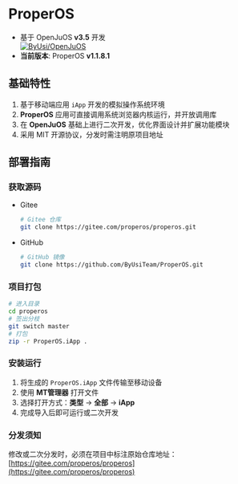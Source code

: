 # ProperOS

- 基于 OpenJuOS **v3.5** 开发  
  [![ByUsi/OpenJuOS](https://gitee.com/byusi/openjuos/widgets/widget_card.svg?colors=4183c4,ffffff,ffffff,e3e9ed,666666,9b9b9b)](https://gitee.com/byusi/openjuos)
- **当前版本**: ProperOS **v1.1.8.1**

## 基础特性
1. 基于移动端应用 `iApp` 开发的模拟操作系统环境
2. **ProperOS** 应用可直接调用系统浏览器内核运行，并开放调用库
3. 在 **OpenJuOS** 基础上进行二次开发，优化界面设计并扩展功能模块
4. 采用 MIT 开源协议，分发时需注明原项目地址

## 部署指南

### 获取源码
- Gitee
  ```bash
  # Gitee 仓库
  git clone https://gitee.com/properos/properos.git
  ```

- GitHub
  ```bash
  # GitHub 镜像
  git clone https://github.com/ByUsiTeam/ProperOS.git
  ```

### 项目打包
```bash
# 进入目录
cd properos
# 签出分枝
git switch master
# 打包
zip -r ProperOS.iApp .
```

### 安装运行
1. 将生成的 `ProperOS.iApp` 文件传输至移动设备
2. 使用 **MT管理器** 打开文件
3. 选择打开方式：**类型** → **全部** → **iApp**
4. 完成导入后即可运行或二次开发

### 分发须知
修改或二次分发时，必须在项目中标注原始仓库地址：  
[https://gitee.com/properos/properos](https://gitee.com/properos/properos)